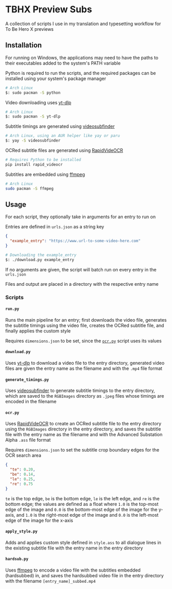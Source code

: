 # TBHX Preview Subs

A collection of scripts I use in my translation and typesetting workflow for To Be Hero X previews

## Installation

For running on Windows, the applications may need to have the paths to their executables added to the system's PATH variable

Python is required to run the scripts, and the required packages can be installed using your system's package manager

```bash
# Arch Linux
$: sudo pacman -S python
```

Video downloading uses [yt-dlp](https://github.com/yt-dlp/yt-dlp)

```bash
# Arch Linux
$: sudo pacman -S yt-dlp
```

Subtitle timings are generated using [videosubfinder](https://sourceforge.net/projects/videosubfinder/)

```bash
# Arch Linux, using an AUR helper like yay or paru
$: yay -S videosubfinder
```

OCRed subtitle files are generated using [RapidVideOCR](https://github.com/SWHL/RapidVideOCR)

```bash
# Requires Python to be installed
pip install rapid_videocr
```

Subtitles are embedded using [ffmpeg](https://ffmpeg.org/)

```bash
# Arch Linux
sudo pacman -S ffmpeg
```

## Usage

For each script, they optionally take in arguments for an entry to run on

Entries are defined in `urls.json` as a string key

```json
{
  "example_entry": "https://www.url-to-some-video-here.com"
}
```

```bash
# Downloading the example_entry
$: ./download.py example_entry
```

If no arguments are given, the script will batch run on every entry in the `urls.json`

Files and output are placed in a directory with the respective entry name

### Scripts

#### `run.py`

Runs the main pipeline for an entry; first downloads the video file, generates the subtitle timings using the video file, creates the OCRed subtitle file, and finally applies the custom style

Requires `dimensions.json` to be set, since the [`ocr.py`](#ocrpy) script uses its values

#### `download.py`

Uses [yt-dlp](https://github.com/yt-dlp/yt-dlp) to download a video file to the entry directory, generated video files are given the entry name as the filename and with the `.mp4` file format

#### `generate_timings.py`

Uses [videosubfinder](https://sourceforge.net/projects/videosubfinder/) to generate subtitle timings to the entry directory, which are saved to the `RGBImages` directory as `.jpeg` files whose timings are encoded in the filename

#### `ocr.py`

Uses [RapidVideOCR](https://github.com/SWHL/RapidVideOCR) to create an OCRed subtitle file to the entry directory using the `RGBImages` directory in the entry directory, and saves the subtitle file with the entry name as the filename and with the Advanced Substation Alpha `.ass` file format

Requires `dimensions.json` to set the subtitle crop boundary edges for the OCR search area

```json
{
  "te": 0.20,
  "be": 0.14,
  "le": 0.25,
  "re": 0.75
}
```

`te` is the top edge, `be` is the bottom edge, `le` is the left edge, and `re` is the bottom edge; the values are defined as a float where `1.0` is the top-most edge of the image and `0.0` is the bottom-most edge of the image for the y-axis, and `1.0` is the right-most edge of the image and `0.0` is the left-most edge of the image for the x-axis

#### `apply_style.py`

Adds and applies custom style defined in `style.ass` to all dialogue lines in the existing subtitle file with the entry name in the entry directory

#### `hardsub.py`

Uses [ffmpeg](https://ffmpeg.org/) to encode a video file with the subtitles embedded (hardsubbed) in, and saves the hardsubbed video file in the entry directory with the filename `[entry_name]_subbed.mp4`
